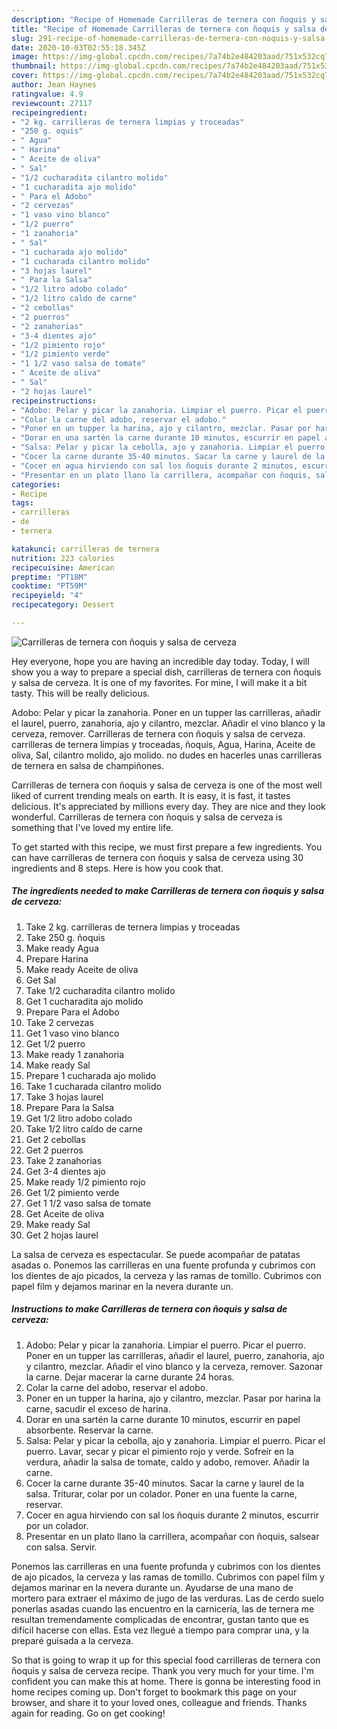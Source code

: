 ```yaml
---
description: "Recipe of Homemade Carrilleras de ternera con ñoquis y salsa de cerveza"
title: "Recipe of Homemade Carrilleras de ternera con ñoquis y salsa de cerveza"
slug: 291-recipe-of-homemade-carrilleras-de-ternera-con-noquis-y-salsa-de-cerveza
date: 2020-10-03T02:55:18.345Z
image: https://img-global.cpcdn.com/recipes/7a74b2e484203aad/751x532cq70/carrilleras-de-ternera-con-noquis-y-salsa-de-cerveza-foto-principal.jpg
thumbnail: https://img-global.cpcdn.com/recipes/7a74b2e484203aad/751x532cq70/carrilleras-de-ternera-con-noquis-y-salsa-de-cerveza-foto-principal.jpg
cover: https://img-global.cpcdn.com/recipes/7a74b2e484203aad/751x532cq70/carrilleras-de-ternera-con-noquis-y-salsa-de-cerveza-foto-principal.jpg
author: Jean Haynes
ratingvalue: 4.9
reviewcount: 27117
recipeingredient:
- "2 kg. carrilleras de ternera limpias y troceadas"
- "250 g. oquis"
- " Agua"
- " Harina"
- " Aceite de oliva"
- " Sal"
- "1/2 cucharadita cilantro molido"
- "1 cucharadita ajo molido"
- " Para el Adobo"
- "2 cervezas"
- "1 vaso vino blanco"
- "1/2 puerro"
- "1 zanahoria"
- " Sal"
- "1 cucharada ajo molido"
- "1 cucharada cilantro molido"
- "3 hojas laurel"
- " Para la Salsa"
- "1/2 litro adobo colado"
- "1/2 litro caldo de carne"
- "2 cebollas"
- "2 puerros"
- "2 zanahorias"
- "3-4 dientes ajo"
- "1/2 pimiento rojo"
- "1/2 pimiento verde"
- "1 1/2 vaso salsa de tomate"
- " Aceite de oliva"
- " Sal"
- "2 hojas laurel"
recipeinstructions:
- "Adobo: Pelar y picar la zanahoria. Limpiar el puerro. Picar el puerro. Poner en un tupper las carrilleras, añadir el laurel, puerro, zanahoria, ajo y cilantro, mezclar. Añadir el vino blanco y la cerveza, remover. Sazonar la carne. Dejar macerar la carne durante 24 horas."
- "Colar la carne del adobo, reservar el adobo."
- "Poner en un tupper la harina, ajo y cilantro, mezclar. Pasar por harina la carne, sacudir el exceso de harina."
- "Dorar en una sartén la carne durante 10 minutos, escurrir en papel absorbente. Reservar la carne."
- "Salsa: Pelar y picar la cebolla, ajo y zanahoria. Limpiar el puerro. Picar el puerro. Lavar, secar y picar el pimiento rojo y verde. Sofreír en la verdura, añadir la salsa de tomate, caldo y adobo, remover. Añadir la carne."
- "Cocer la carne durante 35-40 minutos. Sacar la carne y laurel de la salsa. Triturar, colar por un colador. Poner en una fuente la carne, reservar."
- "Cocer en agua hirviendo con sal los ñoquis durante 2 minutos, escurrir por un colador."
- "Presentar en un plato llano la carrillera, acompañar con ñoquis, salsear con salsa. Servir."
categories:
- Recipe
tags:
- carrilleras
- de
- ternera

katakunci: carrilleras de ternera 
nutrition: 223 calories
recipecuisine: American
preptime: "PT18M"
cooktime: "PT59M"
recipeyield: "4"
recipecategory: Dessert

---
```



![Carrilleras de ternera con ñoquis y salsa de cerveza](https://img-global.cpcdn.com/recipes/7a74b2e484203aad/751x532cq70/carrilleras-de-ternera-con-noquis-y-salsa-de-cerveza-foto-principal.jpg)

Hey everyone, hope you are having an incredible day today. Today, I will show you a way to prepare a special dish, carrilleras de ternera con ñoquis y salsa de cerveza. It is one of my favorites. For mine, I will make it a bit tasty. This will be really delicious.

Adobo: Pelar y picar la zanahoria. Poner en un tupper las carrilleras, añadir el laurel, puerro, zanahoria, ajo y cilantro, mezclar. Añadir el vino blanco y la cerveza, remover. Carrilleras de ternera con ñoquis y salsa de cerveza. carrilleras de ternera limpias y troceadas, ñoquis, Agua, Harina, Aceite de oliva, Sal, cilantro molido, ajo molido. no dudes en hacerles unas carrilleras de ternera en salsa de champiñones.

Carrilleras de ternera con ñoquis y salsa de cerveza is one of the most well liked of current trending meals on earth. It is easy, it is fast, it tastes delicious. It's appreciated by millions every day. They are nice and they look wonderful. Carrilleras de ternera con ñoquis y salsa de cerveza is something that I've loved my entire life.


To get started with this recipe, we must first prepare a few ingredients. You can have carrilleras de ternera con ñoquis y salsa de cerveza using 30 ingredients and 8 steps. Here is how you cook that.

<!--inarticleads1-->

##### The ingredients needed to make Carrilleras de ternera con ñoquis y salsa de cerveza:

1. Take 2 kg. carrilleras de ternera limpias y troceadas
1. Take 250 g. ñoquis
1. Make ready  Agua
1. Prepare  Harina
1. Make ready  Aceite de oliva
1. Get  Sal
1. Take 1/2 cucharadita cilantro molido
1. Get 1 cucharadita ajo molido
1. Prepare  Para el Adobo
1. Take 2 cervezas
1. Get 1 vaso vino blanco
1. Get 1/2 puerro
1. Make ready 1 zanahoria
1. Make ready  Sal
1. Prepare 1 cucharada ajo molido
1. Take 1 cucharada cilantro molido
1. Take 3 hojas laurel
1. Prepare  Para la Salsa
1. Get 1/2 litro adobo colado
1. Take 1/2 litro caldo de carne
1. Get 2 cebollas
1. Get 2 puerros
1. Take 2 zanahorias
1. Get 3-4 dientes ajo
1. Make ready 1/2 pimiento rojo
1. Get 1/2 pimiento verde
1. Get 1 1/2 vaso salsa de tomate
1. Get  Aceite de oliva
1. Make ready  Sal
1. Get 2 hojas laurel


La salsa de cerveza es espectacular. Se puede acompañar de patatas asadas o. Ponemos las carrilleras en una fuente profunda y cubrimos con los dientes de ajo picados, la cerveza y las ramas de tomillo. Cubrimos con papel film y dejamos marinar en la nevera durante un. 

<!--inarticleads2-->

##### Instructions to make Carrilleras de ternera con ñoquis y salsa de cerveza:

1. Adobo: Pelar y picar la zanahoria. Limpiar el puerro. Picar el puerro. Poner en un tupper las carrilleras, añadir el laurel, puerro, zanahoria, ajo y cilantro, mezclar. Añadir el vino blanco y la cerveza, remover. Sazonar la carne. Dejar macerar la carne durante 24 horas.
1. Colar la carne del adobo, reservar el adobo.
1. Poner en un tupper la harina, ajo y cilantro, mezclar. Pasar por harina la carne, sacudir el exceso de harina.
1. Dorar en una sartén la carne durante 10 minutos, escurrir en papel absorbente. Reservar la carne.
1. Salsa: Pelar y picar la cebolla, ajo y zanahoria. Limpiar el puerro. Picar el puerro. Lavar, secar y picar el pimiento rojo y verde. Sofreír en la verdura, añadir la salsa de tomate, caldo y adobo, remover. Añadir la carne.
1. Cocer la carne durante 35-40 minutos. Sacar la carne y laurel de la salsa. Triturar, colar por un colador. Poner en una fuente la carne, reservar.
1. Cocer en agua hirviendo con sal los ñoquis durante 2 minutos, escurrir por un colador.
1. Presentar en un plato llano la carrillera, acompañar con ñoquis, salsear con salsa. Servir.


Ponemos las carrilleras en una fuente profunda y cubrimos con los dientes de ajo picados, la cerveza y las ramas de tomillo. Cubrimos con papel film y dejamos marinar en la nevera durante un. Ayudarse de una mano de mortero para extraer el máximo de jugo de las verduras. Las de cerdo suelo ponerlas asadas cuando las encuentro en la carnicería, las de ternera me resultan tremendamente complicadas de encontrar, gustan tanto que es difícil hacerse con ellas. Esta vez llegué a tiempo para comprar una, y la preparé guisada a la cerveza. 

So that is going to wrap it up for this special food carrilleras de ternera con ñoquis y salsa de cerveza recipe. Thank you very much for your time. I'm confident you can make this at home. There is gonna be interesting food in home recipes coming up. Don't forget to bookmark this page on your browser, and share it to your loved ones, colleague and friends. Thanks again for reading. Go on get cooking!
